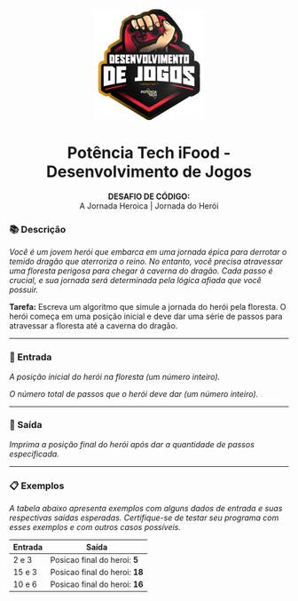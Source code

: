 <div align="center">
  <img src="../assets/image.png" width="200"/>

  # Potência Tech iFood - Desenvolvimento de Jogos
  **DESAFIO DE CÓDIGO:** <br> A Jornada Heroica | Jornada do Herói
</div>

### 📚 Descrição
*Você é um jovem herói que embarca em uma jornada épica para derrotar o temido dragão que aterroriza o reino. No entanto, você precisa atravessar uma floresta perigosa para chegar à caverna do dragão. Cada passo é crucial, e sua jornada será determinada pela lógica afiada que você possuir.*

**Tarefa:** Escreva um algoritmo que simule a jornada do herói pela floresta. O herói começa em uma posição inicial e deve dar uma série de passos para atravessar a floresta até a caverna do dragão.

---

### 🔄 Entrada
*A posição inicial do herói na floresta (um número inteiro).*

*O número total de passos que o herói deve dar (um número inteiro).*

---

### 🚪 Saída
*Imprima a posição final do herói após dar a quantidade de passos especificada.*

---

### 📋 Exemplos
*A tabela abaixo apresenta exemplos com alguns dados de entrada e suas respectivas saídas esperadas. Certifique-se de testar seu programa com esses exemplos e com outros casos possíveis.*

| Entrada | Saída                           |
|---------|---------------------------------|
| 2 e 3   | Posicao final do heroi: **5**   |
| 15 e 3  | Posicao final do heroi: **18**  |
| 10 e 6  | Posicao final do heroi: **16**  |